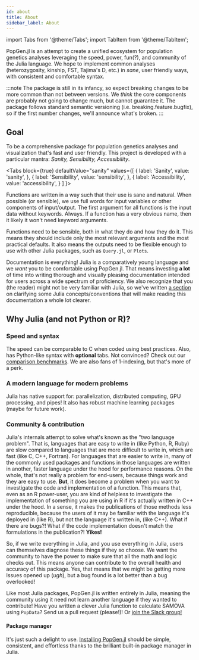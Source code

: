 ```yaml
---
id: about
title: About
sidebar_label: About
---
```

import Tabs from '@theme/Tabs';
import TabItem from '@theme/TabItem';

PopGen.jl is an attempt to create a unified ecosystem for population genetics analyses leveraging the speed, power, fun(?), and community of the Julia language. We hope to implement common analyses (heterozygosity, kinship, FST, Tajima's D, etc.) in *sane*, user friendly ways, with consistent and comfortable syntax. 

:::note
The package is still in its infancy, so expect breaking changes to be more common than not between versions. We _think_ the core components are probably not going to change much, but cannot guarantee it. The package follows standard semantic versioning (i.e. breaking.feature.bugfix), so if the first number changes, we'll announce what's broken.
:::

## Goal

To be a comprehensive package for population genetics analyses and visualization that's fast and user friendly. This project is developed with a particular mantra: *Sanity, Sensibility, Accessibility*.

<Tabs
  block={true}
  defaultValue="sanity"
  values={[
    { label: 'Sanity', value: 'sanity', },
    { label: 'Sensibility', value: 'sensibility', },
    { label: 'Accessibility', value: 'accessibility', }
  ]
}>
<TabItem value="sanity">

Functions are written in a way such that their use is sane and natural. When possible (or sensible), we use full words for input variables or other components of input/output. The first argument for all functions is the input data without keywords. Always. If a function has a very obvious name, then it likely it won't need keyword arguments.

</TabItem>
<TabItem value="sensibility">

Functions need to be sensible, both in what they do and how they do it. This means they should include only the most relevant arguments and the most practical defaults. It also means the outputs need to be flexible enough to use with other Julia packages, such as `Query.jl`, or `Plots`.

</TabItem>
<TabItem value="accessibility">

Documentation is everything! Julia is a comparatively young language and we *want* you to be comfortable using PopGen.jl. That means investing **a lot** of time into writing thorough and visually pleasing documentation intended for users across a wide spectrum of proficiency. We also recognize that you (the reader) might not be very familiar with Julia, so we've written [a section](/getting_started/julia_primer.md) on clarifying some Julia concepts/conventions that will make reading this documentation a whole lot clearer.

</TabItem>
</Tabs>

## Why Julia (and not Python or R)?

### Speed and syntax

The speed can be comparable to C when coded using best practices. Also, has Python-like syntax with **optional** tabs. Not convinced? Check out our [comparison benchmarks](/getting_started/comparison.md). We are also fans of 1-indexing, but that's more of a perk.

### A modern language for modern problems

Julia has native support for: parallelization, distributed computing, GPU processing, and pipes! It also has robust machine learning packages (maybe for future work).

### Community & contribution

Julia's internals attempt to solve what's known as the "two language problem". That is, languages that are easy to write in (like Python, R, Ruby) are slow compared to languages that are more difficult to write in, which are fast (like C, C++, Fortran). For languages that are easier to write in, many of the commonly used packages and functions in those languages are written in another, faster language under the hood for performance reasons. On the whole, that's not really a problem for end-users, because things work and they are easy to use. **But**, it does become a problem when you want to investigate the code and implementation of a function. This means that, even as an R power-user, you are kind of helpless to investigate the implementation of something you are using in R if it's actually written in C++ under the hood. In a sense, it makes the publications of those methods less reproducible, because the users of it may be familiar with the language it's deployed in (like R), but not the language it's written in, (like C++). What if there are bugs?! What if the code implementation doesn't match the formulations in the publication?! **Yikes!**

So, if we write everything in Julia, and you use everything in Julia, users can themselves diagnose these things if they so choose. We want the community to have the power to make sure that all the math and logic checks out. This means anyone can contribute to the overall health and accuracy of this package. Yes, that means that we might be getting more Issues opened up (*ugh*), but a bug found is a lot better than a bug overlooked!

Like most Julia packages, PopGen.jl is written entirely in Julia, meaning the community using it need not learn another language if they wanted to contribute! Have you written a clever Julia function to calculate SAMOVA using `PopData`? Send us a pull request (please!)! Or [join the Slack group!](https://join.slack.com/t/popgenjl/shared_invite/zt-deam65n8-DuBs2z1oDtsbBuRplJW~Pg) 

#### Package manager

It's just such a delight to use. [Installing PopGen.jl](/getting_started/install.md) should be simple, consistent, and effortless thanks to the brilliant built-in package manager in Julia. 
